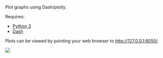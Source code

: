 Plot graphs using Dash/plotly.

Requires:

- [Python 3](https://www.python.org/)
- [Dash](https://dash.plot.ly/getting-started#installation)

Plots can be viewed by pointing your web browser to http://127.0.0.1:8050/ 

![](/images/screenshot.png)